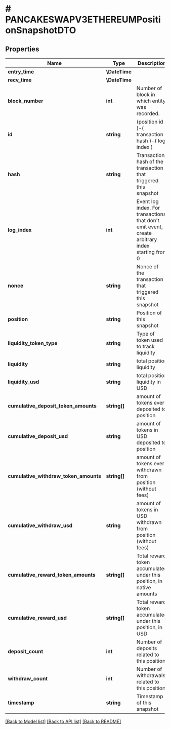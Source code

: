 # # PANCAKESWAPV3ETHEREUMPositionSnapshotDTO

## Properties

Name | Type | Description | Notes
------------ | ------------- | ------------- | -------------
**entry_time** | **\DateTime** |  | [optional]
**recv_time** | **\DateTime** |  | [optional]
**block_number** | **int** | Number of block in which entity was recorded. | [optional]
**id** | **string** | (position id )-( transaction hash )-( log index ) | [optional]
**hash** | **string** | Transaction hash of the transaction that triggered this snapshot | [optional]
**log_index** | **int** | Event log index. For transactions that don&#39;t emit event, create arbitrary index starting from 0 | [optional]
**nonce** | **string** | Nonce of the transaction that triggered this snapshot | [optional]
**position** | **string** | Position of this snapshot | [optional]
**liquidity_token_type** | **string** | Type of token used to track liquidity | [optional]
**liquidity** | **string** | total position liquidity | [optional]
**liquidity_usd** | **string** | total position liquidity in USD | [optional]
**cumulative_deposit_token_amounts** | **string[]** | amount of tokens ever deposited to position | [optional]
**cumulative_deposit_usd** | **string** | amount of tokens in USD deposited to position | [optional]
**cumulative_withdraw_token_amounts** | **string[]** | amount of tokens ever withdrawn from position (without fees) | [optional]
**cumulative_withdraw_usd** | **string** | amount of tokens in USD withdrawn from position (without fees) | [optional]
**cumulative_reward_token_amounts** | **string[]** | Total reward token accumulated under this position, in native amounts | [optional]
**cumulative_reward_usd** | **string[]** | Total reward token accumulated under this position, in USD | [optional]
**deposit_count** | **int** | Number of deposits related to this position | [optional]
**withdraw_count** | **int** | Number of withdrawals related to this position | [optional]
**timestamp** | **string** | Timestamp of this snapshot | [optional]

[[Back to Model list]](../../README.md#models) [[Back to API list]](../../README.md#endpoints) [[Back to README]](../../README.md)
